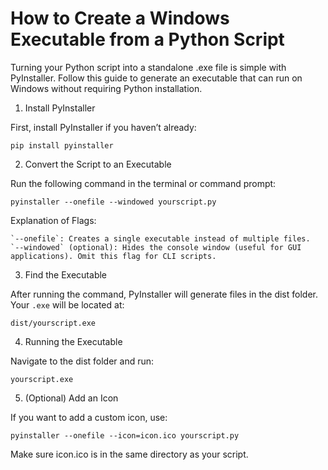 # How to Create a Windows Executable from a Python Script

Turning your Python script into a standalone .exe file is simple with PyInstaller. Follow this guide to generate an executable that can run on Windows without requiring Python installation.
1. Install PyInstaller

First, install PyInstaller if you haven’t already:

```pip install pyinstaller```

2. Convert the Script to an Executable

Run the following command in the terminal or command prompt:

```pyinstaller --onefile --windowed yourscript.py```

Explanation of Flags:

    `--onefile`: Creates a single executable instead of multiple files.
    `--windowed` (optional): Hides the console window (useful for GUI applications). Omit this flag for CLI scripts.

3. Find the Executable

After running the command, PyInstaller will generate files in the dist folder. Your `.exe` will be located at:

```dist/yourscript.exe```

4. Running the Executable

Navigate to the dist folder and run:

```yourscript.exe```

5. (Optional) Add an Icon

If you want to add a custom icon, use:

```pyinstaller --onefile --icon=icon.ico yourscript.py```

Make sure icon.ico is in the same directory as your script.

